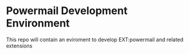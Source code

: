 # Powermail Development Environment

This repo will contain an eviroment to develop EXT:powermail and related 
extensions

